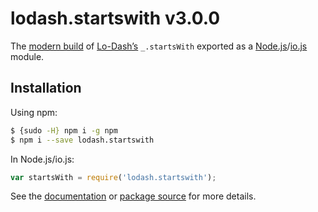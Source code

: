 # lodash.startswith v3.0.0

The [modern build](https://github.com/lodash/lodash/wiki/Build-Differences) of [Lo-Dash’s](https://lodash.com/) `_.startsWith` exported as a [Node.js](http://nodejs.org/)/[io.js](https://iojs.org/) module.

## Installation

Using npm:

```bash
$ {sudo -H} npm i -g npm
$ npm i --save lodash.startswith
```

In Node.js/io.js:

```js
var startsWith = require('lodash.startswith');
```

See the [documentation](https://lodash.com/docs#startsWith) or [package source](https://github.com/lodash/lodash/blob/3.0.0-npm-packages/lodash.startswith) for more details.
